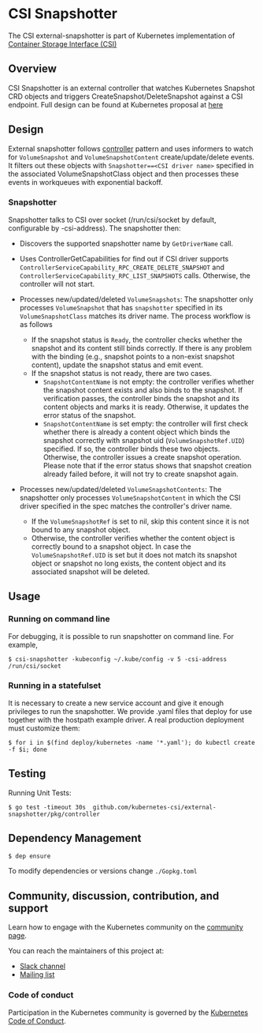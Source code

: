 # CSI Snapshotter

The CSI external-snapshotter is part of Kubernetes implementation of [Container Storage Interface (CSI)](https://github.com/container-storage-interface/spec)

## Overview

CSI Snapshotter is an external controller that watches Kubernetes Snapshot CRD objects and triggers CreateSnapshot/DeleteSnapshot against a CSI endpoint. Full design can be found at Kubernetes proposal at [here](https://github.com/kubernetes/community/blob/master/contributors/design-proposals/storage/csi-snapshot.md)

## Design

External snapshotter follows [controller](https://github.com/kubernetes/community/blob/master/contributors/devel/controllers.md) pattern and uses informers to watch for `VolumeSnapshot` and `VolumeSnapshotContent` create/update/delete events. It filters out these objects with `Snapshotter==<CSI driver name>` specified in the associated VolumeSnapshotClass object and then processes these events in workqueues with exponential backoff.

### Snapshotter

Snapshotter talks to CSI over socket (/run/csi/socket by default, configurable by -csi-address). The snapshotter then:

* Discovers the supported snapshotter name by `GetDriverName` call. 

* Uses ControllerGetCapabilities for find out if CSI driver supports `ControllerServiceCapability_RPC_CREATE_DELETE_SNAPSHOT` and `ControllerServiceCapability_RPC_LIST_SNAPSHOTS` calls. Otherwise, the controller will not start.

* Processes new/updated/deleted `VolumeSnapshots`: The snapshotter only processes `VolumeSnapshot` that has `snapshotter` specified in its `VolumeSnapshotClass` matches its driver name. The process workflow is as follows
  * If the snapshot status is `Ready`, the controller checks whether the snapshot and its content still binds correctly. If there is any problem with the binding (e.g., snapshot points to a non-exist snapshot content), update the snapshot status and emit event.
  * If the snapshot status is not ready, there are two cases.
    * `SnapshotContentName` is not empty: the controller verifies whether the snapshot content exists and also binds to the snapshot. If verification passes, the controller binds the snapshot and its content objects and marks it is ready. Otherwise, it updates the error status of the snapshot.
    * `SnapshotContentName` is set empty: the controller will first check whether there is already a content object which binds the snapshot correctly with snapshot uid (`VolumeSnapshotRef.UID`) specified. If so, the controller binds these two objects. Otherwise, the controller issues a create snapshot operation. Please note that if the error status shows that snapshot creation already failed before, it will not try to create snapshot again.


* Processes new/updated/deleted `VolumeSnapshotContents`: The snapshotter only processes `VolumeSnapshotContent` in which the CSI driver specified in the spec matches the controller's driver name.
  * If the `VolumeSnapshotRef` is set to nil, skip this content since it is not bound to any snapshot object.
  * Otherwise, the controller verifies whether the content object is correctly bound to a snapshot object. In case the `VolumeSnapshotRef.UID` is set but it does not match its snapshot object or snapshot no long exists, the content object and its associated snapshot will be deleted.

## Usage

### Running on command line

For debugging, it is possible to run snapshotter on command line. For example,

```
$ csi-snapshotter -kubeconfig ~/.kube/config -v 5 -csi-address /run/csi/socket
```

### Running in a statefulset

It is necessary to create a new service account and give it enough privileges to run the snapshotter. We provide .yaml files that deploy for use together with the hostpath example driver. A real production deployment must customize them:

```
$ for i in $(find deploy/kubernetes -name '*.yaml'); do kubectl create -f $i; done
```

## Testing

Running Unit Tests:
```
$ go test -timeout 30s  github.com/kubernetes-csi/external-snapshotter/pkg/controller
```

## Dependency Management

```
$ dep ensure
```

To modify dependencies or versions change `./Gopkg.toml`

## Community, discussion, contribution, and support

Learn how to engage with the Kubernetes community on the [community page](http://kubernetes.io/community/).

You can reach the maintainers of this project at:

- [Slack channel](https://kubernetes.slack.com/messages/sig-storage)
- [Mailing list](https://groups.google.com/forum/#!forum/kubernetes-sig-storage)

### Code of conduct

Participation in the Kubernetes community is governed by the [Kubernetes Code of Conduct](code-of-conduct.md).
